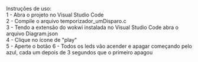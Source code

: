 Instruções de uso:  
1 - Abra o projeto no Visual Studio Code  
2 - Compile o arquivo temporizador_umDisparo.c  
3 - Tendo a extensão do wokwi instalada no Visual Studio Code abra o arquivo Diagram.json  
4 - Clique no ícone de "play"  
5 - Aperte o botão
6 - Todos os leds vão acender e apagar começando pelo azul, cada um depois de 3 segundos que o primeiro apagou
